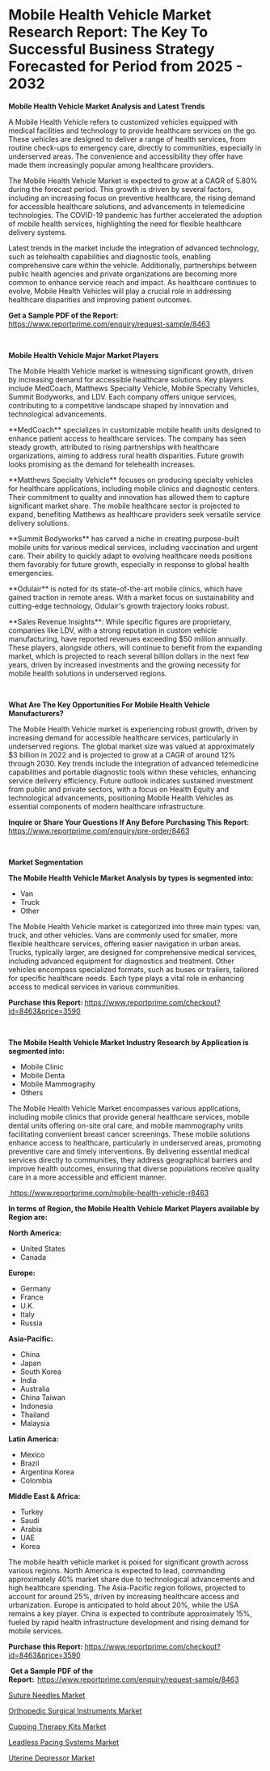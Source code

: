 <p><h1>Mobile Health Vehicle Market Research Report: The Key To Successful Business Strategy Forecasted for Period from 2025 - 2032</h1></p><p><strong>Mobile Health Vehicle Market Analysis and Latest Trends</strong></p>
<p><p>A Mobile Health Vehicle refers to customized vehicles equipped with medical facilities and technology to provide healthcare services on the go. These vehicles are designed to deliver a range of health services, from routine check-ups to emergency care, directly to communities, especially in underserved areas. The convenience and accessibility they offer have made them increasingly popular among healthcare providers.</p><p>The Mobile Health Vehicle Market is expected to grow at a CAGR of 5.80% during the forecast period. This growth is driven by several factors, including an increasing focus on preventive healthcare, the rising demand for accessible healthcare solutions, and advancements in telemedicine technologies. The COVID-19 pandemic has further accelerated the adoption of mobile health services, highlighting the need for flexible healthcare delivery systems. </p><p>Latest trends in the market include the integration of advanced technology, such as telehealth capabilities and diagnostic tools, enabling comprehensive care within the vehicle. Additionally, partnerships between public health agencies and private organizations are becoming more common to enhance service reach and impact. As healthcare continues to evolve, Mobile Health Vehicles will play a crucial role in addressing healthcare disparities and improving patient outcomes.</p></p>
<p><strong>Get a Sample PDF of the Report:&nbsp;</strong> <a href="https://www.reportprime.com/enquiry/request-sample/8463?utm_campaign=1170&utm_medium=2&utm_source=Github&utm_content=ia&utm_term=19032025&utm_id=mobile-health-vehicle">https://www.reportprime.com/enquiry/request-sample/8463</a></p>
<p>&nbsp;</p>
<p><strong>Mobile Health Vehicle Major Market Players</strong></p>
<p><p>The Mobile Health Vehicle market is witnessing significant growth, driven by increasing demand for accessible healthcare solutions. Key players include MedCoach, Matthews Specialty Vehicle, Mobile Specialty Vehicles, Summit Bodyworks, and LDV. Each company offers unique services, contributing to a competitive landscape shaped by innovation and technological advancements.</p><p>**MedCoach** specializes in customizable mobile health units designed to enhance patient access to healthcare services. The company has seen steady growth, attributed to rising partnerships with healthcare organizations, aiming to address rural health disparities. Future growth looks promising as the demand for telehealth increases.</p><p>**Matthews Specialty Vehicle** focuses on producing specialty vehicles for healthcare applications, including mobile clinics and diagnostic centers. Their commitment to quality and innovation has allowed them to capture significant market share. The mobile healthcare sector is projected to expand, benefiting Matthews as healthcare providers seek versatile service delivery solutions.</p><p>**Summit Bodyworks** has carved a niche in creating purpose-built mobile units for various medical services, including vaccination and urgent care. Their ability to quickly adapt to evolving healthcare needs positions them favorably for future growth, especially in response to global health emergencies. </p><p>**Odulair** is noted for its state-of-the-art mobile clinics, which have gained traction in remote areas. With a market focus on sustainability and cutting-edge technology, Odulair's growth trajectory looks robust.</p><p>**Sales Revenue Insights**: While specific figures are proprietary, companies like LDV, with a strong reputation in custom vehicle manufacturing, have reported revenues exceeding $50 million annually. These players, alongside others, will continue to benefit from the expanding market, which is projected to reach several billion dollars in the next few years, driven by increased investments and the growing necessity for mobile health solutions in underserved regions.</p></p>
<p>&nbsp;</p>
<p><strong>What Are The Key Opportunities For Mobile Health Vehicle Manufacturers?</strong></p>
<p><p>The Mobile Health Vehicle market is experiencing robust growth, driven by increasing demand for accessible healthcare services, particularly in underserved regions. The global market size was valued at approximately $3 billion in 2022 and is projected to grow at a CAGR of around 12% through 2030. Key trends include the integration of advanced telemedicine capabilities and portable diagnostic tools within these vehicles, enhancing service delivery efficiency. Future outlook indicates sustained investment from public and private sectors, with a focus on Health Equity and technological advancements, positioning Mobile Health Vehicles as essential components of modern healthcare infrastructure.</p></p>
<p><strong>Inquire or Share Your Questions If Any Before Purchasing This Report:</strong> <a href="https://www.reportprime.com/enquiry/pre-order/8463?utm_campaign=1170&utm_medium=2&utm_source=Github&utm_content=ia&utm_term=19032025&utm_id=mobile-health-vehicle">https://www.reportprime.com/enquiry/pre-order/8463</a></p>
<p>&nbsp;</p>
<p><strong>Market Segmentation</strong></p>
<p><strong>The Mobile Health Vehicle Market Analysis by types is segmented into:</strong></p>
<p><ul><li>Van</li><li>Truck</li><li>Other</li></ul></p>
<p><p>The Mobile Health Vehicle market is categorized into three main types: van, truck, and other vehicles. Vans are commonly used for smaller, more flexible healthcare services, offering easier navigation in urban areas. Trucks, typically larger, are designed for comprehensive medical services, including advanced equipment for diagnostics and treatment. Other vehicles encompass specialized formats, such as buses or trailers, tailored for specific healthcare needs. Each type plays a vital role in enhancing access to medical services in various communities.</p></p>
<p><strong>Purchase this Report:&nbsp;</strong><a href="https://www.reportprime.com/checkout?id=8463&price=3590&utm_campaign=1170&utm_medium=2&utm_source=Github&utm_content=ia&utm_term=19032025&utm_id=mobile-health-vehicle">https://www.reportprime.com/checkout?id=8463&price=3590</a></p>
<p>&nbsp;</p>
<p><strong>The Mobile Health Vehicle Market Industry Research by Application is segmented into:</strong></p>
<p><ul><li>Mobile Clinic</li><li>Mobile Denta</li><li>Mobile Mammography</li><li>Others</li></ul></p>
<p><p>The Mobile Health Vehicle Market encompasses various applications, including mobile clinics that provide general healthcare services, mobile dental units offering on-site oral care, and mobile mammography units facilitating convenient breast cancer screenings. These mobile solutions enhance access to healthcare, particularly in underserved areas, promoting preventive care and timely interventions. By delivering essential medical services directly to communities, they address geographical barriers and improve health outcomes, ensuring that diverse populations receive quality care in a more accessible and efficient manner.</p></p>
<p><a href="https://www.reportprime.com/mobile-health-vehicle-r8463?utm_campaign=1170&utm_medium=2&utm_source=Github&utm_content=ia&utm_term=19032025&utm_id=mobile-health-vehicle">&nbsp;https://www.reportprime.com/mobile-health-vehicle-r8463</a></p>
<p><strong>In terms of Region, the Mobile Health Vehicle Market Players available by Region are:</strong></p>
<p>
    <p> <strong> North America: </strong>
        <ul>
            <li>United States</li>
            <li>Canada</li>
        </ul>
        </p> 
    <p> <strong> Europe: </strong>
        <ul>
            <li>Germany</li>
            <li>France</li>
            <li>U.K.</li>
            <li>Italy</li>
            <li>Russia</li>
        </ul>
        </p> 
    <p> <strong> Asia-Pacific: </strong>
        <ul>
            <li>China</li>
            <li>Japan</li>
            <li>South Korea</li>
            <li>India</li>
            <li>Australia</li>
            <li>China Taiwan</li>
            <li>Indonesia</li>
            <li>Thailand</li>
            <li>Malaysia</li>
        </ul>
        </p> 
    <p> <strong> Latin America: </strong>
        <ul>
            <li>Mexico</li>
            <li>Brazil</li>
            <li>Argentina Korea</li>
            <li>Colombia</li>
        </ul>
        </p> 
    <p> <strong> Middle East & Africa: </strong>
        <ul>
            <li>Turkey</li>
            <li>Saudi</li>
            <li>Arabia</li>
            <li>UAE</li>
            <li>Korea</li>
        </ul>
    </p>
    </p>
<p><p>The mobile health vehicle market is poised for significant growth across various regions. North America is expected to lead, commanding approximately 40% market share due to technological advancements and high healthcare spending. The Asia-Pacific region follows, projected to account for around 25%, driven by increasing healthcare access and urbanization. Europe is anticipated to hold about 20%, while the USA remains a key player. China is expected to contribute approximately 15%, fueled by rapid health infrastructure development and rising demand for mobile services.</p></p>
<p><strong>Purchase this Report: </strong><a href="https://www.reportprime.com/checkout?id=8463&price=3590&utm_campaign=1170&utm_medium=2&utm_source=Github&utm_content=ia&utm_term=19032025&utm_id=mobile-health-vehicle">https://www.reportprime.com/checkout?id=8463&price=3590</a></p>
<p>&nbsp;<strong>Get a Sample PDF of the Report:&nbsp;&nbsp;</strong><a href="https://www.reportprime.com/enquiry/request-sample/8463?utm_campaign=1170&utm_medium=2&utm_source=Github&utm_content=ia&utm_term=19032025&utm_id=mobile-health-vehicle">https://www.reportprime.com/enquiry/request-sample/8463</a></p>
<p><strong></strong></p>
<p><p><a href="https://github.com/rembaentin6f/Market-Research-Report-List-1/blob/main/suture-needles-market.md?utm_campaign=1170&utm_medium=2&utm_source=Github&utm_content=ia&utm_term=19032025&utm_id=mobile-health-vehicle">Suture Needles Market</a></p><p><a href="https://github.com/brabolyrah3h/Market-Research-Report-List-1/blob/main/orthopedic-surgical-instruments-market.md?utm_campaign=1170&utm_medium=2&utm_source=Github&utm_content=ia&utm_term=19032025&utm_id=mobile-health-vehicle">Orthopedic Surgical Instruments Market</a></p><p><a href="https://github.com/dukawashviro/Market-Research-Report-List-1/blob/main/cupping-therapy-kits-market.md?utm_campaign=1170&utm_medium=2&utm_source=Github&utm_content=ia&utm_term=19032025&utm_id=mobile-health-vehicle">Cupping Therapy Kits Market</a></p><p><a href="https://github.com/sekohlorik/Market-Research-Report-List-1/blob/main/leadless-pacing-systems-market.md?utm_campaign=1170&utm_medium=2&utm_source=Github&utm_content=ia&utm_term=19032025&utm_id=mobile-health-vehicle">Leadless Pacing Systems Market</a></p><p><a href="https://github.com/timayuethem/Market-Research-Report-List-1/blob/main/uterine-depressor-market.md?utm_campaign=1170&utm_medium=2&utm_source=Github&utm_content=ia&utm_term=19032025&utm_id=mobile-health-vehicle">Uterine Depressor Market</a></p></p>